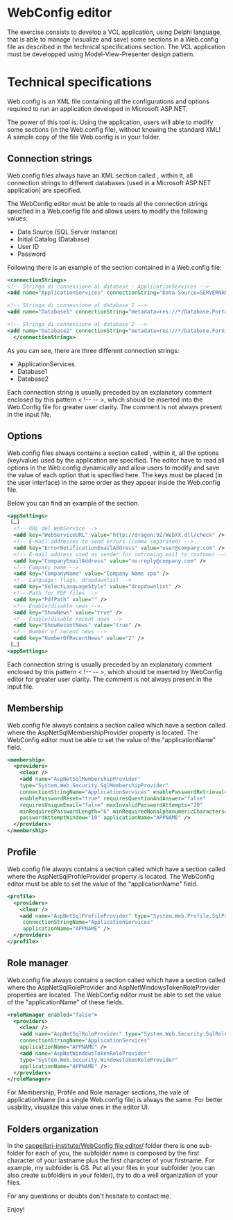 # WebConfig editor

The exercise consists to develop a VCL application, using Delphi language, that is able to manage (visualize and save) some sections in a Web.config file as described in the technical specifications section. The VCL application must be developped using Model-View-Presenter design pattern.

Technical specifications
========================

Web.config is an XML file containing all the configurations and options required to run an application developed in Microsoft ASP.NET.

The power of this tool is: Using the application, users will able to modify some sections (in the Web.config file), without knowing the standard XML! A sample copy of the file Web.config is in your folder.


Connection strings
------------------

Web.config files always have an XML section called <connectionStrings>, within it, all connection strings to different databases (used in a Microsoft ASP.NET application) are specified.

The WebConfig editor must be able to reads all the connection strings specified in a Web.config file and allows users to modify the following values:

- Data Source (SQL Server Instance)
- Initial Catalog (Database)
- User ID
- Password

Following there is an example of the section <connectionStrings> contained in a Web.config file:

```XML
<connectionStrings>
<!-- Stringa di connessione al database - ApplicationServices -->
<add name="ApplicationServices" connectionString="Data Source=SERVERNAME;Initial Catalog=DATABASENAME;User ID=USERNAME;Password=PASSWORD" providerName="System.Data.SqlClient" />

<!-- Stringa di connessione al database 1 -->
<add name="Database1" connectionString="metadata=res://*/Database.Portals.DB.csdl|res://*/Database.Portals.DB.ssdl|res://*/Database.Portals.DB.msl;provider=System.Data.SqlClient;provider connection string=&quot;data source=SERVERNAME;initial catalog=DATABASENAME;User ID=USERNAME;Password=PASSWORD;multipleactiveresultsets=True;App=EntityFramework&quot;" providerName="System.Data.EntityClient" />

<!-- Stringa di connessione al database 2 -->
<add name="Database2" connectionString="metadata=res://*/Database.Fornitori.DB.csdl|res://*/Database.Fornitori.DB.ssdl|res://*/Database.Fornitori.DB.msl;provider=System.Data.SqlClient;provider connection string=&quot;data source=SERVERNAME;initial catalog=DATABASENAME;User ID=USERNAME;Password=PASSWORD;multipleactiveresultsets=True;App=EntityFramework&quot;" providerName="System.Data.EntityClient" />
  </connectionStrings>
```

As you can see, there are three different connection strings:

- ApplicationServices
- Database1
- Database2

Each connection string is usually preceded by an explanatory comment enclosed by this pattern < !--  -- >, which should be inserted into the Web.Config file for greater user clarity. The comment is not always present in the input file.


Options
-------
Web.config files always contains a section called <appSettings>, within it, all the options (key/value) used by the application are specified. The editor have to read all options in the Web.config dynamically and allow users to modify and save the value of each option that is specified here. The keys must be placed (in the user interface) in the same order as they appear inside the Web.config file.

Below you can find an example of the <appSettings> section.

```XML
<appSettings>
 […]
  <!-- URL del WebService -->
  <add key="WebServiceURL" value="http://dragon:92/WebXX.dll/check" />
  <!-- E-mail addresses to send errors (comma separated) -->
  <add key="ErrorNotificationEmailAddress" value="user@company.com" />
  <!-- E-mail address used as sender for outcoming mail to customer -->
  <add key="CompanyEmailAddress" value="no-reply@company.com" />
  <!-- Company name -->
  <add key="CompanyName" value="Company Name spa" />
  <!-- Language: flags, dropdownlist -->
  <add key="SelectLanguageStyle" value="dropdownlist" />
  <!-- Path for PDF files -->
  <add key="PdfPath" value="" />
  <!-- Enable/disable news -->
  <add key="ShowNews" value="true" />
  <!-- Enable/disable recent news -->
  <add key="ShowRecentNews" value="true" />
  <!-- Number of recent news -->
  <add key="NumberOfRecentNews" value="2" />
 […]
<appSettings>
```

Each connection string is usually preceded by an explanatory comment enclosed by this pattern < !--  -- >, which should be inserted by WebConfig editor for greater user clarity. The comment is not always present in the input file.


Membership
----------
Web.config file always contains a section called <membership> which have a section called <Provider> where the AspNetSqlMembershipProvider property is located. The WebConfig editor must be able to set the value of the "applicationName" field.

```XML
<membership>
  <providers>
    <clear />
    <add name="AspNetSqlMembershipProvider"     
    type="System.Web.Security.SqlMembershipProvider" 
    connectionStringName="ApplicationServices" enablePasswordRetrieval="false" 
    enablePasswordReset="true" requiresQuestionAndAnswer="false"  
    requiresUniqueEmail="false" maxInvalidPasswordAttempts="20" 
    minRequiredPasswordLength="6" minRequiredNonalphanumericCharacters="0" 
    passwordAttemptWindow="10" applicationName="APPNAME" />
  </providers>
</membership>
```

Profile
-------
Web.config file always contains a section called <profile> which have a section called <Providers> where the AspNetSqlProfileProvider property is located. The WebConfig editor must be able to set the value of the "applicationName" field.

```XML
<profile>
  <providers>
    <clear />
    <add name="AspNetSqlProfileProvider" type="System.Web.Profile.SqlProfileProvider"   
     connectionStringName="ApplicationServices"  
     applicationName="APPNAME" />
  </providers>
</profile>
```

Role manager
------------
Web.config file always contains a section called <roleManager> which have a section called <Providers> where the AspNetSqlRoleProvider and AspNetWindowsTokenRoleProvider properties are located. The WebConfig editor must be able to set the value of the "applicationName" of these fields.

```XML
<roleManager enabled="false">
  <providers>
    <clear />
    <add name="AspNetSqlRoleProvider" type="System.Web.Security.SqlRoleProvider" 
    connectionStringName="ApplicationServices" 
    applicationName="APPNAME" />
    <add name="AspNetWindowsTokenRoleProvider" 
    type="System.Web.Security.WindowsTokenRoleProvider" 
    applicationName="APPNAME" />
  </providers>
</roleManager>
```

For Membership, Profile and Role manager sections, the vale of applicationName (in a single Web.config file) is always the same. For better usability, visualize this value ones in the editor UI.

Folders organization
--------------------
In the [cappellari-institute/WebConfig file editor/](https://github.com/segovoni/cappellari-institute/tree/master/WebConfig%20file%20editor) folder there is one sub-folder for each of you, the subfolder name is composed by the first character of your lastname plus the first character of your firstname. For example, my subfolder is GS. Put all your files in your subfolder (you can also create subfolders in your folder), try to do a well organization of your files.


For any questions or doubts don't hesitate to contact me.

Enjoy!
